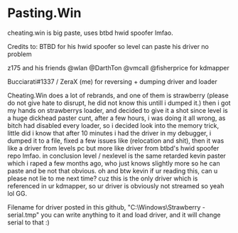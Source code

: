 # Pasting.Win
cheating.win is big paste, uses btbd hwid spoofer lmfao.



Credits to: 
BTBD for his hwid spoofer so level can paste his driver no problem

z175 and his friends @wlan @DarthTon @vmcall @fisherprice for kdmapper

Bucciarati#1337 / ZeraX (me) for reversing + dumping driver and loader

Cheating.Win does a lot of rebrands, and one of them is strawberry (please do not give hate to disrupt, he did not know this untill i dumped it.)
then i got my hands on strawberrys loader, and decided to give it a shot since level is a huge dickhead paster cunt, after a few hours, i was doing it
all wrong, as bitch had disabled every loader, so i decided look into the memory trick, little did i know that after 10 minutes i had the driver in my 
debugger, i dumped it to a file, fixed a few issues like (relocation and shit), then it was like a driver from levels pc  but more like driver from btbd's 
hwid spoofer repo lmfao. in conclusion level / nexlevel is the same retarded kevin paster which i raped a few months ago, who just knows slightly more so
he can paste and be not that obvious. oh and btw kevin if ur reading this, can u please not lie to me next time? cuz this is the only driver which is
referenced in ur kdmapper, so ur driver is obviously not streamed so yeah lol GG.


Filename for driver posted in this github, "C:\Windows\Strawberry - serial.tmp" you can write anything to it and load driver, and it will change serial to that :)
